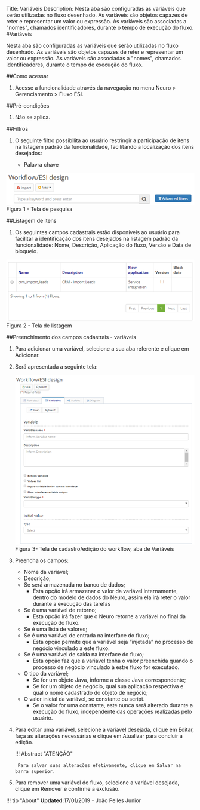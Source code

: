 Title: Variáveis
Description: Nesta aba são configuradas as variáveis que serão utilizadas no fluxo desenhado. As variáveis são objetos capazes de reter e representar um valor ou expressão. As variáveis são associadas a "nomes", chamados identificadores, durante o tempo de execução do fluxo.    
#Variáveis 

Nesta aba são configuradas as variáveis que serão utilizadas no fluxo desenhado. As variáveis são objetos capazes de reter e representar um valor ou expressão. As variáveis são associadas a "nomes", chamados identificadores, durante o tempo de execução do fluxo.    

##Como acessar  

1. Acesse a funcionalidade através da navegação no menu Neuro > Gerenciamento > Fluxo ESI.  

##Pré-condições  

1. Não se aplica. 

##Filtros  

1. O seguinte filtro possibilita ao usuário restringir a participação de itens na listagem padrão da funcionalidade, facilitando a localização dos itens desejados:    

    * Palavra chave    

![Screenshot](images/Variables-fig01.png)  
Figura 1 - Tela de pesquisa  

##Listagem de itens 

1. Os seguintes campos cadastrais estão disponíveis ao usuário para facilitar a identificação dos itens desejados na listagem padrão da funcionalidade: Nome, Descrição, Aplicação do fluxo, Versão e Data de bloqueio.  

![Screenshot](images/Variables-fig02.png)    
Figura 2 - Tela de listagem   

##Preenchimento dos campos cadastrais - variáveis     

1. Para adicionar uma variável, selecione a sua aba referente e clique em Adicionar.    
2. Será apresentada a seguinte tela:    

    ![Screenshot](images/Variables-fig03.png)   
    Figura 3- Tela de cadastro/edição do workflow, aba de Variáveis  

3. Preencha os campos:    

    * Nome da variável;  
    * Descrição;  
    * Se será armazenada no banco de dados;  
	    * Esta opção irá armazenar o valor da variável internamente, dentro do modelo de dados do Neuro, assim ela irá reter o valor             durante a execução das tarefas   
    * Se é uma variável de retorno;   
	    * Esta opção irá fazer que o Neuro retorne a variável no final da execução do fluxo.    
    * Se é uma lista de valores;  
    * Se é uma variável de entrada na interface do fluxo;  
	    * Esta opção permite que a variável seja “injetada” no processo de negócio vinculado a este fluxo.    
    * Se é uma variável de saída na interface do fluxo;   
	    * Esta opção faz que a variável tenha o valor preenchida quando o processo de negócio vinculado à estre fluxo for executado. 
    * O tipo da variável;  
	    * Se for um objeto Java, informe a classe Java correspondente;   
	    * Se for um objeto de negócio, qual sua aplicação respectiva e qual o nome cadastrado do objeto de negócio;   
    * O valor inicial da variável, se constante ou script.    
	    * Se o valor for uma constante, este nunca será alterado durante a execução do fluxo, independente das operações realizadas               pelo usuário.   

4. Para editar uma variável, selecione a variável desejada, clique em Editar, faça as alterações necessárias e clique em Atualizar para concluir a edição.   

    !!! Abstract "ATENÇÃO"  

        Para salvar suas alterações efetivamente, clique em Salvar na barra superior.  

5. Para remover uma variável do fluxo, selecione a variável desejada, clique em Remover e confirme a exclusão.  
	

!!! tip "About"
    <b>Updated:</b>17/01/2019 - João Pelles Junior
